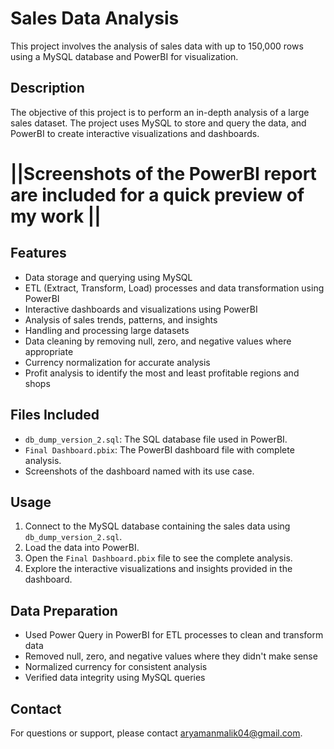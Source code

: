 # Sales Data Analysis

This project involves the analysis of sales data with up to 150,000 rows using a MySQL database and PowerBI for visualization.

## Description

The objective of this project is to perform an in-depth analysis of a large sales dataset. The project uses MySQL to store and query the data, and PowerBI to create interactive visualizations and dashboards.

# ||Screenshots of the PowerBI report are included for a quick preview of my work ||

## Features

- Data storage and querying using MySQL
- ETL (Extract, Transform, Load) processes and data transformation using PowerBI
- Interactive dashboards and visualizations using PowerBI
- Analysis of sales trends, patterns, and insights
- Handling and processing large datasets
- Data cleaning by removing null, zero, and negative values where appropriate
- Currency normalization for accurate analysis
- Profit analysis to identify the most and least profitable regions and shops

## Files Included

- `db_dump_version_2.sql`: The SQL database file used in PowerBI.
- `Final Dashboard.pbix`: The PowerBI dashboard file with complete analysis.
- Screenshots of the dashboard named with its use case.

## Usage

1. Connect to the MySQL database containing the sales data using `db_dump_version_2.sql`.
2. Load the data into PowerBI.
3. Open the `Final Dashboard.pbix` file to see the complete analysis.
4. Explore the interactive visualizations and insights provided in the dashboard.

## Data Preparation

- Used Power Query in PowerBI for ETL processes to clean and transform data
- Removed null, zero, and negative values where they didn't make sense
- Normalized currency for consistent analysis
- Verified data integrity using MySQL queries

## Contact

For questions or support, please contact [aryamanmalik04@gmail.com](mailto:aryamanmalik04@gmail.com).
